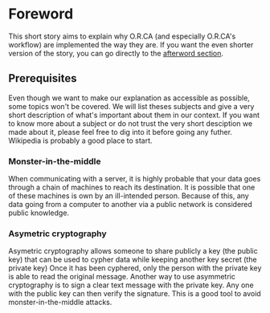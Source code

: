 # Foreword

This short story aims to explain why O.R.CA (and especially O.R.CA's workflow) are implemented the way they are.
If you want the even shorter version of the story, you can go directly to the [afterword section](./afterword.md).

## Prerequisites

Even though we want to make our explanation as accessible as possible, some topics won't be covered.
We will list theses subjects and give a very short description of what's important about them in our context.
If you want to know more about a subject or do not trust the very short desciption we made about it, please feel free to dig into it before going any futher.
Wikipedia is probably a good place to start.

### Monster-in-the-middle

When communicating with a server, it is highly probable that your data goes through a chain of machines to reach its destination.
It is possible that one of these machines is own by an ill-intended person.
Because of this, any data going from a computer to another via a public network is considered public knowledge.

### Asymetric cryptography

Asymetric cryptography allows someone to share publicly a key (the public key) that can be used to cypher data while keeping another key secret (the private key)
Once it has been cyphered, only the person with the private key is able to read the original message.
Another way to use asymmetric cryptography is to sign a clear text message with the private key.
Any one with the public key can then verify the signature.
This is a good tool to avoid monster-in-the-middle attacks.
